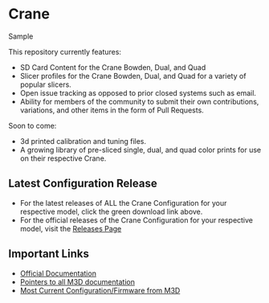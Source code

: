 # Crane

Sample

This repository currently features:
* SD Card Content for the Crane Bowden, Dual, and Quad  
* Slicer profiles for the Crane Bowden, Dual, and Quad for a variety of popular slicers.
* Open issue tracking as opposed to prior closed systems such as email.
* Ability for members of the community to submit their own contributions, variations, and other items in the form of Pull Requests.

Soon to come: 
*  3d printed calibration and tuning files.
*  A growing library of pre-sliced single, dual, and quad color prints for use on their respective Crane.

## Latest Configuration Release
*  For the latest releases of ALL the Crane Configuration for your respective model, click the green download link above.
*  For the official releases of the Crane Configuration for your respective model, visit the [Releases Page](https://github.com/PrintM3D/Crane/releases)

## Important Links
* [Official Documentation](https://crane.printm3d.com)
* [Pointers to all M3D documentation](https://store.printm3d.com/pages/support)
* [Most Current Configuration/Firmware from M3D](https://github.com/PrintM3D/Crane/releases)
